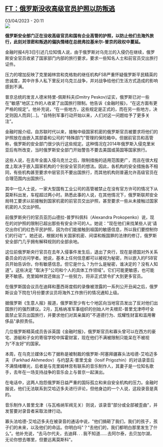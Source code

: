 <!--1680545704000-->
[FT：俄罗斯没收高级官员护照以防叛逃](https://www.rfi.fr/cn/%E5%9B%BD%E9%99%85/20230403-ft-%E4%BF%84%E7%BD%97%E6%96%AF%E6%B2%A1%E6%94%B6%E9%AB%98%E7%BA%A7%E5%AE%98%E5%91%98%E6%8A%A4%E7%85%A7%E4%BB%A5%E9%98%B2%E5%8F%9B%E9%80%83)
------

<div>03/04/2023 - 20:11</div><img src="https://s.rfi.fr/media/display/11ee99e6-43cf-11ed-8958-005056bfa79e/w:1280/p:16x9/2022-09-23T000000Z_1779830375_RC2ZMW95DPF4_RTRMADP_3_UKRAINE-CRISIS-FINLAND-BORDER.JPG"><p><strong>俄罗斯安全部门正在没收高级官员和国有企业高管的护照，以防止他们去海外旅行，此刻对泄密和叛逃的偏执情绪在总统弗拉基米尔-普京的政权中蔓延。                    </strong></p><div><p><span><span><span><span>金融时报</span>4<span>月</span>3<span>日</span></span></span></span><span><span><span><span>引述几位知情人说，由于俄罗斯对乌克兰的入侵仍在继续，俄罗斯安全官员收紧了国家部门内部的旅行要求，要求一些知名人士和前官员交出旅行证件。</span></span></span></span></p><p><span><span><span><span>压力的增加反映了克里姆林宫和克格勃的继任机构</span>FSB<span>严重怀疑俄罗斯平民精英的忠诚度，其中许多人私下里反对乌克兰战争，并对战争给他们生活方式造成的影响感到不满。</span></span></span></span></p><p><span><span><span><span>普京总统的发言人德米特里</span>-<span>佩斯科夫</span>(Dmitry Peskov)<span>证实，俄罗斯已对一些在</span>"<span>敏感</span>"<span>地区工作的人收紧了出国旅行限制。他告诉《金融时报》，</span>“<span>在这方面有更严格的规定</span>”<span>。他补充说，</span>“<span>在一些地方，这些规定是正式的，而在另一些地方，决定则因人而异</span>[...]<span>。</span>“<span>自特别军事行动开始以来，人们对这一问题给予了更多关注</span>”<span>。</span></span></span></span></p><p><span><span><span><span>金融时报介绍，自苏联时代以来，接触中级国家机密的俄罗斯官员被要求将他们的护照放在由嵌入其部委和公司的</span>"<span>特殊部门</span>"<span>管理的保险箱中。但据前官员和高管称，俄罗斯的安全部门很少执行这些规定。这种情况在</span>2014<span>年俄罗斯入侵克里米亚后有所改变，当时俄罗斯安全部门开始警告不要去美国或英国等国家旅行。</span></span></span></span></p><p><span><span><span><span>这些人说，在去年全面入侵乌克兰之后，限制措施的适用范围更广，而且在很大程度上取决于嵌入国家机构的个别安全官员的想法。因此，各机构的安全措施各不相同，有些机构甚至要求中层官员不要出国旅行，而其他机构则普遍允许高级官员在合理范围内出国旅行。</span></span></span></span></p><p><span><span><span><span>其中一位人士说，一家大型国有工业公司的高管被禁止在没有官方许可的情况下从莫斯科出发，车程超过两小时。熟悉此事的人说，在其他情况下，俄罗斯联邦安全局特工要求以前接触到国家机密的前官员交出护照，甚至要求一些从未接触过国家机密的人交出护照。</span></span></span></span></p><p><span><span><span><span>前俄罗斯央行的官员亚历山德拉</span>-<span>普罗科佩科（</span>Alexandra Prokopenko<span>）说，现在的对护照的限制已超出那些有安全许可的人。她说：</span>"<span>现在他们来找某些人说</span>'<span>请交出你们的红色平民护照，因为你们能接触到祖国的敏感信息，所以我们要控制你们的行动</span>'<span>”。她还说，根据对有关国家机密、间谍和叛国罪的法律的修订，俄罗斯安全部门几乎拥有解释规则的全部余地。</span></span></span></span></p><p><span><span><span><span>这位前俄罗斯央行官员在去年入侵事件发生后，退出了央行，现在是德国对外关系委员会的访问学者。她说，基本上任何信息都可以被视为秘密，所以嵌入的</span>FSB<span>官员开始告诉你，你有敏感信息。但它是什么？为什么是秘密，谁决定的？没有人知道</span>"<span>。这些决定</span> "<span>取决于</span>"<span>公司和个人的具体工作领域</span>"<span>。它们可能更敏感，也可能更不敏感。克里姆林宫还做出了一些努力，将非正式禁令扩大到更多官员。</span></span></span></span></p><p><span><span><span><span>在俄罗斯国会议员在迪拜和墨西哥度假的录像被泄露的一系列公开丑闻之后，俄罗斯议会下院在</span>1<span>月份要求议员将海外工作旅行的情况通知上级。</span></span></span></span></p><p><span><span><span><span>据俄罗斯《生意人报》报道，俄罗斯至少有七个地区向当地官员发出了反对他们出国旅行的强烈建议。</span>2<span>月，瓦格纳准军事组织的创始人叶夫根尼</span>-<span>普里戈津呼吁全面禁止官员出国旅行，并要求他们对其亲属的</span>"<span>不道德行为、炫耀性财富和滥用奢侈品</span>"<span>承担责任。</span></span></span></span></p><p><span><span><span><span>几位俄罗斯精英成员告诉英国《金融时报》，俄罗斯官员和寡头曾可以在西方的豪宅、游艇和子女的寄宿学校中挥霍财富，现在他们不满被限制只能呆在不被视为</span>"<span>不友好</span>"<span>的国家。</span></span></span></span></p><p><span><span><span><span>本周，在乌克兰媒体公布了据称是被制裁的俄罗斯</span>-<span>阿塞拜疆寡头法哈德</span>-<span>艾哈迈多夫（</span>Farkhad Akhmedov<span>）与约瑟夫</span>·<span>普里戈金（</span>Iosif Prigozhin<span>）的对话录音后不满情绪曝光，后者是与克里姆林宫有联系的音乐制作人，其妻子是一位知名歌手，去年在一场支持战争的音乐会上与普京一起演出。</span></span></span></span></p><p><span><span><span><span>在电话中，这两人抱怨俄罗斯日益严重的国际孤立和来自安全机构的压力。金融时报说，他们无法联系到艾哈迈多夫进行评论，但他身边的一个人说，这段录音是真的。</span></span></span></span></p><p><span><span><span><span>音乐制作人普里戈津（与瓦格纳军阀无关）则说，该录音</span>"<span>部分或全部被歪曲</span>"<span>，并发誓要对录音者采取法律行动。</span></span></span></span></p><p><span><span><span><span>寡头法哈德</span>-<span>艾哈迈多夫在被录音的通话中说，</span>"<span>他们搞砸了我们，我们的孩子，孩子们的未来，以及他们的命运。你明白吗</span>"<span>？“</span><span>去他们的，我们都明白那里发生了什么”。他补充说，“去马尔代夫，去迪拜</span>. . . <span>我不知道</span>......<span>去阿尔泰，去贝加尔湖，无论你想去哪里，但要远离莫斯科</span>"<span>。</span></span></span></span></p><div data-selfpromo-newsletter></div><div data-selfpromo-app></div></div>
